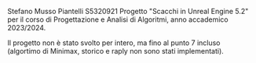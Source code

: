 Stefano Musso Piantelli S5320921 Progetto "Scacchi in Unreal Engine 5.2" per il corso di Progettazione e Analisi di Algoritmi, anno accademico 2023/2024.

Il progetto non è stato svolto per intero, ma fino al punto 7 incluso (algortimo di Minimax, storico e raply non sono stati implementati).


